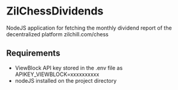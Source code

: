 # ZilChessDividends
NodeJS application for fetching the monthly dividend report of the decentralized platform zilchill.com/chess

## Requirements
* ViewBlock API key stored in the .env file as APIKEY_VIEWBLOCK=xxxxxxxxxx
* nodeJS installed on the project directory

